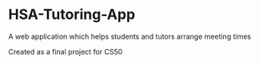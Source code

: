 # HSA-Tutoring-App
A web application which helps students and tutors arrange meeting times

Created as a final project for CS50
